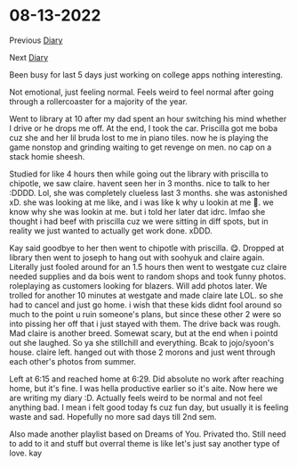 # 08-13-2022

Previous [Diary](https://aryanmangla23.github.io/08-08-2022/)

Next [Diary](https://aryanmangla23.github.io/08-14-2022/)

Been busy for last 5 days just working on college apps nothing interesting.

Not emotional, just feeling normal. Feels weird to feel normal after going through a rollercoaster for a majority of the year.

Went to library at 10 after my dad spent an hour switching his mind whether I drive or he drops me off. At the end, I took the car. Priscilla got me boba cuz she and her lil bruda lost to me in piano tiles. now he is playing the game nonstop and grinding waiting to get revenge on men. no cap on a stack homie sheesh.

Studied for like 4 hours then while going out the library with priscilla to chipotle, we saw claire. havent seen her in 3 months. nice to talk to her :DDDD. Lol, she was completely clueless last 3 months. she was astonished xD. she was looking at me like, and i was like k why u lookin at me 🤨. we know why she was lookin at me. but i told her later dat idrc. lmfao she thought i had beef with priscilla cuz we were sitting in diff spots, but in reality we just wanted to actually get work done. xDDD. 

Kay said goodbye to her then went to chipotle with priscilla. 😋. Dropped at library then went to joseph to hang out with soohyuk and claire again. Literally just fooled around for an 1.5 hours then went to westgate cuz claire needed supplies and da bois went to random shops and took funny photos. roleplaying as customers looking for blazers. Will add photos later. We trolled for another 10 minutes at westgate and made claire late LOL. so she had to cancel and just go home. i wish that these kids didnt fool around so much to the point u ruin someone's plans, but since these other 2 were so into pissing her off that i just stayed with them. The drive back was rough. Mad claire is another breed. Somewat scary, but at the end when i pointd out she laughed. So ya she stillchill and everything. Bcak to jojo/syoon's house. claire left. hanged out with those 2 morons and just went through each other's photos from summer. 

Left at 6:15 and reached home at 6:29. Did absolute no work after reaching home, but it's fine. I was hella productive earlier so it's aite. Now here we are writing my diary :D. Actually feels weird to be normal and not feel anything bad. I mean i felt good today fs cuz fun day, but usually it is feeling waste and sad. Hopefully no more sad days till 2nd sem.  

Also made another playlist based on Dreams of You. Privated tho. Still need to add to it and stuff but overral theme is like let's just say another type of love. kay
